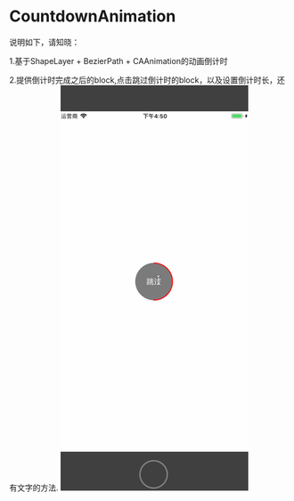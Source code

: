 # CountdownAnimation
说明如下，请知晓：

1.基于ShapeLayer + BezierPath + CAAnimation的动画倒计时

2.提供倒计时完成之后的block,点击跳过倒计时的block，以及设置倒计时长，还有文字的方法. 
![image](https://github.com/wutong618/CountdownAnimation/blob/master/CountdownAnima.gif)
